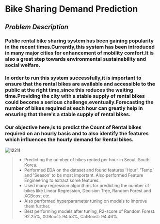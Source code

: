 # **Bike Sharing Demand Prediction**
## *Problem Description*
### Public rental bike sharing system has been gaining popularity in the recent times.Currently,this system has been introduced in many major cities for enhancement of mobility comfort.It is also a great step towards environmental sustainability and social welfare.
### In order to run this system successfully,it is important to ensure that the rental bikes are available and accessible to the public at the right time,since this reduces the waiting time.Providing the city with a stable supply of rental bikes could become a serious challenge,eventually.Forecasting the number of bikes required at each hour can greatly help in ensuring that there's a stable supply of rental bikes.
### Our objective here,is to predict the Count of Rental bikes required on an hourly basis and to also identify the features which influences the hourly demand for Rental bikes.
![12211](https://user-images.githubusercontent.com/65157529/182558628-f2aaaf75-bf65-4b61-81ba-1fbf97251a1e.jpg)



> * Predicting the number of bikes rented per hour in Seoul, South Korea.
> * Performed EDA on the dataset and found features 'Hour', 'Temp.' and 'Season' to be most important. Also performed Feature Engineering to extract some features.
> * Used many regression algorithms for predicting the number of bikes like Linear Regression, Decision Tree, Random Forest and XGBoost etc.
> * Also performed hyperparameter tuning on models to improve them further.
> * Best performing models after tuning, R2-score of Random Forest: 92.25%, XGBoost: 94.53%, CatBoost: 94.46%.
